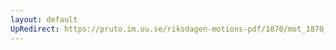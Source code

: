 ```yaml
---
layout: default
UpRedirect: https://pruto.im.uu.se/riksdagen-motions-pdf/1870/mot_1870__ak__200.pdf
---
```

